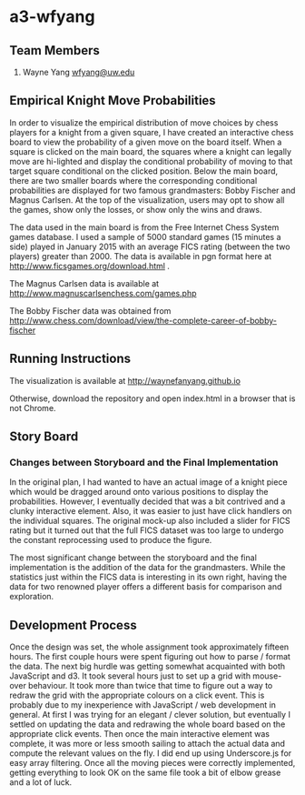 a3-wfyang
===============

## Team Members

1. Wayne Yang wfyang@uw.edu

## Empirical Knight Move Probabilities

In order to visualize the empirical distribution of move choices by chess players for a knight from a given square, I have created an interactive chess board to view the probability of a given move on the board itself.  When a square is clicked on the main board, the squares where a knight can legally move are hi-lighted and display the conditional probability of moving to that target square conditional on the clicked position.  Below the main board, there are two smaller boards where the corresponding conditional probabilities are displayed for two famous grandmasters: Bobby Fischer and Magnus Carlsen.  At the top of the visualization, users may opt to show all the games, show only the losses, or show only the wins and draws.

The data used in the main board is from the Free Internet Chess System games database.  I used a sample of 5000 standard games (15 minutes a side) played in January 2015 with an average FICS rating (between the two players) greater than 2000.  The data is available in pgn format here at http://www.ficsgames.org/download.html .

The Magnus Carlsen data is available at http://www.magnuscarlsenchess.com/games.php

The Bobby Fischer data was obtained from http://www.chess.com/download/view/the-complete-career-of-bobby-fischer

## Running Instructions

The visualization is available at http://waynefanyang.github.io

Otherwise, download the repository and open index.html in a browser that is not Chrome.

## Story Board




### Changes between Storyboard and the Final Implementation

In the original plan, I had wanted to have an actual image of a knight piece which would be dragged around onto various positions to display the probabilities.  However, I eventually decided that was a bit contrived and a clunky interactive element.  Also, it was easier to just have click handlers on the individual squares.  The original mock-up also included a slider for FICS rating but it turned out that the full FICS dataset was too large to undergo the constant reprocessing used to produce the figure.  

The most significant change between the storyboard and the final implementation is the addition of the data for the grandmasters.  While the statistics just within the FICS data is interesting in its own right, having the data for two renowned player offers a different basis for comparison and exploration.


## Development Process

Once the design was set, the whole assignment took approximately fifteen hours.  The first couple hours were spent figuring out how to parse / format the data.  The next big hurdle was getting somewhat acquainted with both JavaScript and d3.  It took several hours just to set up a grid with mouse-over behaviour.  It took more than twice that time to figure out a way to redraw the grid with the appropriate colours on a click event.  This is probably due to my inexperience with JavaScript / web development in general.  At first I was trying for an elegant / clever solution, but eventually I settled on updating the data and redrawing the whole board based on the appropriate click events.  Then once the main interactive element was complete, it was more or less smooth sailing to attach the actual data and compute the relevant values on the fly.  I did end up using Underscore.js for easy array filtering.   Once all the moving pieces were correctly implemented, getting everything to look OK on the same file took a bit of elbow grease and a lot of luck.  